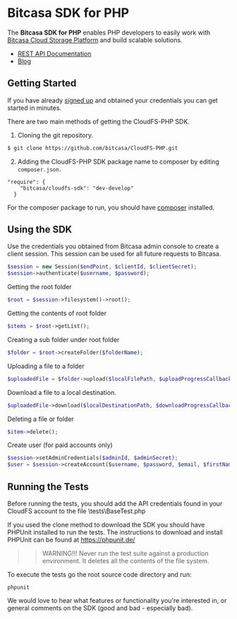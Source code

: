 # Bitcasa SDK for PHP
  
The **Bitcasa SDK for PHP** enables PHP developers to easily work with [Bitcasa Cloud Storage Platform](https://www.bitcasa.com/) and build scalable solutions.

* [REST API Documentation](https://www.bitcasa.com/cloudfs-api-docs/)
* [Blog](http://blog.bitcasa.com/) 

## Getting Started

If you have already [signed up](https://www.bitcasa.com/cloudfs/pricing) and obtained your credentials you can get started in minutes.

There are two main methods of getting the CloudFS-PHP SDK.

1. Cloning the git repository.

  ```bash
  $ git clone https://github.com/bitcasa/CloudFS-PHP.git
  ```
  
2. Adding the CloudFS-PHP SDK package name to composer by editing `composer.json`.

  ```
  "require": {
      "bitcasa/cloudfs-sdk": "dev-develop"
    }
  ```
For the composer package to run, you should have [composer](https://getcomposer.org/) installed.

## Using the SDK

Use the credentials you obtained from Bitcasa admin console to create a client session. This session can be used for all future requests to Bitcasa.

```php
$session = new Session($endPoint, $clientId, $clientSecret);
$session->authenticate($username, $password);
```

Getting the root folder

```php
$root = $session->filesystem()->root();
```

Getting the contents of root folder

```php
$items = $root->getList();
```

Creating a sub folder under root folder

```php
$folder = $root->createFolder($folderName);
```
Uploading a file to a folder

```php
$uploadedFile = $folder->upload($localFilePath, $uploadProgressCallback, Exists::OVERWRITE);
```

Download a file to a local destination.

```php
$uploadedFile->download($localDestinationPath, $downloadProgressCallback);
```

Deleting a file or folder

```php
$item->delete();
```

Create user (for paid accounts only)

```php
$session->setAdminCredentials($adminId, $adminSecret);
$user = $session->createAccount($username, $password, $email, $firstName, $lastName);
```

## Running the Tests

Before running the tests, you should add the API credentials found in your CloudFS account to the file \tests\BaseTest.php

If you used the clone method to download the SDK you should have PHPUnit installed to run the tests. The instructions to download and install PHPUnit can be found at https://phpunit.de/ 

>>WARNING!!! Never run the test suite against a production environment. It deletes all the contents of the file system.

To execute the tests go the root source code directory and run:
```
phpunit
```

We would love to hear what features or functionality you're interested in, or general comments on the SDK (good and bad - especially bad).

